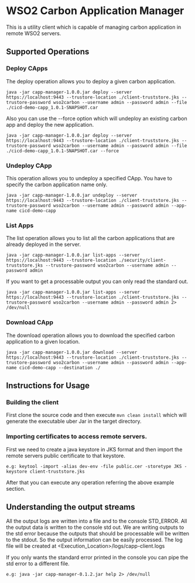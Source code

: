 # WSO2 Carbon Application Manager
This is a utility client which is capable of managing carbon application in remote WSO2 servers.

## Supported Operations

### Deploy CApps
The deploy operation allows you to deploy a given carbon application.
````
java -jar capp-manager-1.0.0.jar deploy --server https://localhost:9443 --trustore-location ./client-truststore.jks --trustore-password wso2carbon --username admin --password admin --file ./cicd-demo-capp_1.0.1-SNAPSHOT.car
````
Also you can use the --force option which will undeploy an existing carbon app and deploy the new application. 
```
java -jar capp-manager-1.0.0.jar deploy --server https://localhost:9443 --trustore-location ./client-truststore.jks --trustore-password wso2carbon --username admin --password admin --file ./cicd-demo-capp_1.0.1-SNAPSHOT.car --force
```
### Undeploy CApp
This operation allows you to undeploy a specified CApp. You have to specify the carbon application name only. 
````
java -jar capp-manager-1.0.0.jar undeploy --server https://localhost:9443 --trustore-location ./client-truststore.jks --trustore-password wso2carbon --username admin --password admin --app-name cicd-demo-capp
````
### List Apps
The list operation allows you to list all the carbon applications that are already deployed in the server.
````
java -jar capp-manager-1.0.0.jar list-apps --server https://localhost:9443 --trustore-location ./security/client-truststore.jks --trustore-password wso2carbon --username admin --password admin
````
If you want to get a processable output you can only read the standard out.
````
java -jar capp-manager-1.0.0.jar list-apps --server https://localhost:9443 --trustore-location ./client-truststore.jks --trustore-password wso2carbon --username admin --password admin 2> /dev/null
````
### Download CApp
The download operation allows you to download the specified carbon application to a given location.
````
java -jar capp-manager-1.0.0.jar download --server https://localhost:9443 --trustore-location ./client-truststore.jks --trustore-password wso2carbon --username admin --password admin --app-name cicd-demo-capp --destination ./
````

## Instructions for Usage
### Building the client
First clone the source code and then execute `mvn clean install` which will generate the executable uber Jar in the target directory.

### Importing certificates to access remote servers. 

First we need to create a java keystore in JKS format and then import the remote servers public certificate to that keystore.

````
e.g: keytool -import -alias dev-env -file public.cer -storetype JKS -keystore client-truststore.jks
````

After that you can execute any operation referring the above example section. 

## Understanding the output streams
All the output logs are written into a file and to the console STD_ERROR. All the output data is written to the console std out. 
We are writing outputs to the std error because the outputs that should be processable will be written to the stdout. So the output information can be easily processed.
The log file will be created at <Execution_Location>/logs/capp-client.logs

If you only wants the standard error printed in the console you can pipe the std error to a different file.

````
e.g: java -jar capp-manager-0.1.2.jar help 2> /dev/null
````